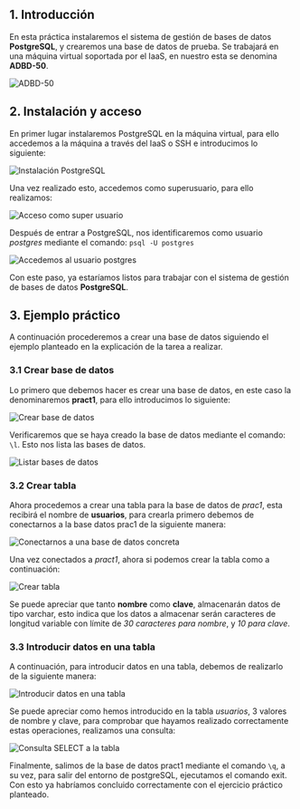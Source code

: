 
## 1. Introducción
En esta práctica instalaremos el sistema de gestión de bases de datos **PostgreSQL**, y crearemos una base de datos de prueba. Se trabajará en una máquina virtual soportada por el IaaS, en nuestro esta se denomina **ADBD-50**.

![ADBD-50](./Capturas/1.png)


## 2. Instalación y acceso
En primer lugar instalaremos PostgreSQL en la máquina virtual, para ello accedemos a la máquina a través del IaaS o SSH e introducimos lo siguiente:

![Instalación PostgreSQL](./Capturas/2.png)
	
Una vez realizado esto, accedemos como superusuario, para ello realizamos:

![Acceso como super usuario](./Capturas/3.png)

Después de entrar a PostgreSQL, nos  identificaremos como usuario _postgres_ mediante el comando:  `psql -U postgres`

![Accedemos al usuario postgres](./Capturas/4.png)

Con este paso, ya estaríamos listos para trabajar con el sistema de gestión de bases de datos **PostgreSQL**.

## 3. Ejemplo práctico

A continuación procederemos a crear una base de datos siguiendo el ejemplo planteado en la explicación de la tarea a realizar.

### 3.1 Crear base de datos

Lo primero que debemos hacer es crear una base de datos, en este caso la denominaremos **pract1**, para ello introducimos lo siguiente:

![Crear base de datos](./Capturas/5.png)

Verificaremos que se haya creado la base de datos mediante el comando: `\l`. Esto nos lista las bases de datos.

![Listar bases de datos](./Capturas/6.png)

### 3.2 Crear tabla

Ahora procedemos a crear una tabla para la base de datos de _prac1_, esta recibirá el nombre de **usuarios**, para crearla primero debemos de conectarnos a la base datos prac1 de la siguiente manera:

![Conectarnos a una base de datos concreta](./Capturas/7.png)

Una vez conectados a _pract1_, ahora si podemos crear la tabla como a continuación:

![Crear tabla](./Capturas/8.png)

Se puede apreciar que tanto **nombre** como **clave**, almacenarán datos de tipo varchar, esto indica que los datos a almacenar serán caracteres de longitud variable con límite de _30 caracteres para nombre_, y _10 para clave_.

### 3.3 Introducir datos en una tabla

A continuación, para introducir datos en una tabla, debemos de realizarlo de la siguiente manera:

![Introducir datos en una tabla](./Capturas/9.png)

Se puede apreciar como hemos introducido en la tabla _usuarios_, 3 valores de nombre y clave, para comprobar que hayamos realizado correctamente estas operaciones, realizamos una consulta:

![Consulta SELECT a la tabla](./Capturas/10.png)

Finalmente, salimos de la base de datos pract1 mediante el comando `\q`, a su vez, para salir del entorno de postgreSQL, ejecutamos el comando exit. Con esto ya habríamos concluido correctamente con el ejercicio práctico planteado. 

